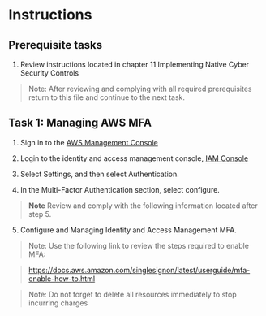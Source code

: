 # Instructions

## Prerequisite tasks

1. Review instructions located in chapter 11 Implementing Native Cyber Security Controls
> Note: After reviewing and complying with all required prerequisites return to this file and continue to the next task.

## Task 1: Managing AWS MFA

1.	Sign in to the [AWS Management Console](https://console.aws.amazon.com/console/)

2.	Login to the identity and access management console, [IAM Console]( https://console.aws.amazon.com/singlesignon)

4.	Select Settings, and then select Authentication.

6.	In the Multi-Factor Authentication section, select configure.

> **Note** Review and comply with the following information located after step 5.

5.	Configure and Managing Identity and Access Management MFA.
> Note: Use the following link to review the steps required to enable MFA:

> https://docs.aws.amazon.com/singlesignon/latest/userguide/mfa-enable-how-to.html

> Note: Do not forget to delete all resources immediately to stop incurring charges
